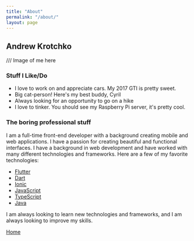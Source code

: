 ```yaml
---
title: "About"
permalink: "/about/"
layout: page
---
```


## Andrew Krotchko
/// Image of me here

### Stuff I Like/Do

- I love to work on and appreciate cars. My 2017 GTI is pretty sweet.
- Big cat-person! Here's my best buddy, Cyril
- Always looking for an opportunity to go on a hike
- I love to tinker. You should see my Raspberry Pi server, it's pretty cool.

### The boring professional stuff

I am a full-time front-end developer with a background creating mobile and web applications. I have a passion for creating beautiful and functional interfaces. I have a background in web development and have worked with many different technologies and frameworks. Here are a few of my favorite technologies:

- [Flutter](https://flutter.dev/)
- [Dart](https://dart.dev/)
- [Ionic](https://ionicframework.com/)
- [JavaScript](https://developer.mozilla.org/en-US/docs/Web/JavaScript)
- [TypeScript](https://www.typescriptlang.org/)
- [Java](https://www.java.com/)

I am always looking to learn new technologies and frameworks, and I am always looking to improve my skills.


[Home](/)